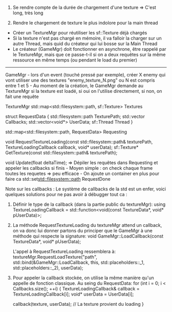 1. Se rendre compte de la durée de chargement d'une texture
  => C'est long, très long

2. Rendre le chargement de texture le plus indolore pour la main thread
  - Créer un TextureMgr pour réutiliser les sf::Texture déjà chargés
  - Si la texture n'est pas chargé en mémoire, il va falloir la charger sur un autre Thread, mais quid du créateur qui lui bosse sur la Main Thread
  - Le créateur (GameMgr) doit fonctionner en asynchrone, être rappelé par le TextureMgr, mais que ce passe-t-il si on a deux requêtes sur la même ressource en même temps (ou pendant le load du premier)

---------------
GameMgr
    - lors d'un event (touché pressé par exemple), créer X enemy qui vont utiliser une des textures "enemy_texture_N.png" ou N est compris entre 1 et 5
    - Au moment de la création, le GameMgr demande au TextureMgr si la texture est loadé, si oui on l'utilise directement, si non, on fait une requête

TextureMgr
  std::map<std::filesystem::path, sf::Texture> Textures

  struct RequestData
  {
    std::filesystem::path TexturePath;
    std::vector<TextureLoadingCallback> Callbacks;
    std::vector<void*> UserData;
    sf::Thread Thread
  }
  
  std::map<std::filesystem::path, RequestData> Requesting

  void RequestTextureLoading(const std::filesystem::path& texturePath, TextureLoadingCallback callback, void* userData);
  sf::Texture* GetTexture(const std::filesystem::path& texturePath);

  void Update(float deltaTime);
    => Dépiler les requêtes dans Requesting et appeler les callbacks si finis
      - Moyen simple : on check chaque frame toutes les requetes => peu efficace
      - On ajoute un container en plus pour faire ca
        std::set<std::filesystem::path> RequestDone


Note sur les callbacks :
Le système de callbacks de la std est un enfer, voici quelques solutions pour ne pas avoir à débugger tout ca :
1. Définir le type de la callback (dans la partie public du textureMgr):
  	using TextureLoadingCallback = std::function<void(const TextureData*, void* pUserData)>;

2. La méthode  RequestTextureLoading du textureMgr attend un callback, on va donc lui donner
    partons du principer que le GameMgr à une méthode qui respecte la signature:
       void GameMgr::LoadCallback(const TextureData*, void* pUserData);

   L'appel à RequestTextureLoading ressemblera à:
     textureMgr.RequestLoadTexture("path", std::bind(&GameMgr::LoadCallback, this, std::placeholders::_1, std::placeholders::_2), userData);

3. Pour appeler la callback stockée, on utilise la même manière qu'un appelle de fonction classique. Au seing du RequestData:
  for (int i = 0; i < Callbacks.size(); ++i)
  {
    TextureLoadingCallback& callback = TextureLoadingCallback[i];
     void* userData = UserData[i];

     callback(texture, userData); // La texture provient du loading
  }
